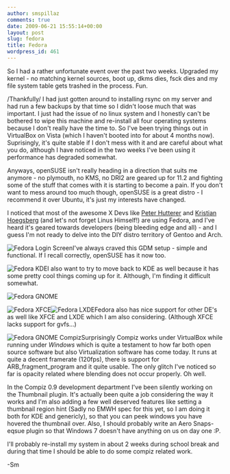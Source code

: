 ```yaml
---
author: smspillaz
comments: true
date: 2009-06-21 15:55:14+00:00
layout: post
slug: fedora
title: Fedora
wordpress_id: 461
---
```


So I had a rather unfortunate event over the past two weeks. Upgraded my kernel - no matching kernel sources, boot up, dkms dies, fsck dies and my file system table gets trashed in the process. Fun.

/Thankfully/ I had just gotten around to installing rsync on my server and had run a few backups by that time so I didn't loose much that was important. I just had the issue of no linux system and I honestly can't be bothered to wipe this machine and re-install all four operating systems because I don't really have the time to. So I've been trying things out in VirtualBox on Vista (which I haven't booted into for about 4 months now). Suprisingly, it's quite stable if I don't mess with it and are careful about what you do, although I have noticed in the two weeks I've been using it performance has degraded somewhat.

Anyways, openSUSE isn't really heading in a direction that suits me anymore - no plymouth, no KMS, no DRI2 are geared up for 11.2 and fighting some of the stuff that comes with it is starting to become a pain. If you don't want to mess around too much though, openSUSE is a great distro - I recommend it over Ubuntu, it's just my interests have changed.

I noticed that most of the awesome X Devs like [Peter Hutterer](http://who-t.blogspot.com/) and [Kristian Hoegsberg](http://hoegsberg.blogspot.com/) (and let's not forget Linus Himself!) are using Fedora, and I've heard it's geared towards developers (being bleeding edge and all) - and I guess I'm not ready to delve into the DIY distro territory of Gentoo and Arch.

![Fedora Login Screen](http://smspillaz.files.wordpress.com/2009/06/fedora-login-screen.jpg?w=300)I've always craved this GDM setup - simple and functional. If I recall correctly, openSUSE has it now too.

![Fedora KDE](http://smspillaz.files.wordpress.com/2009/06/fedora-kde.jpg?w=300)I also want to try to move back to KDE as well because it has some pretty cool things coming up for it. Although, I'm finding it difficult somewhat.

![Fedora GNOME](http://smspillaz.files.wordpress.com/2009/06/fedora-gnome.jpg?w=300)

![Fedora XFCE](http://smspillaz.files.wordpress.com/2009/06/fedora-xfce.jpg?w=300)![Fedora LXDE](http://smspillaz.files.wordpress.com/2009/06/fedora-lxde.jpg?w=300)Fedora also has nice support for other DE's as well like XFCE and LXDE which I am also considering. (Although XFCE lacks support for gvfs...)

![Fedora GNOME Compiz](http://smspillaz.files.wordpress.com/2009/06/fedora-gnome-compiz.jpg?w=300)Surprisingly Compiz works under VirtualBox while running under _Windows_ which is quite a testament to how far both open source software but also Virtualization software has come today. It runs at quite a decent framerate (120fps), there is support for ARB_fragment_program and it quite usable. The only glitch I've noticed so far is opacity related where blending does not occur properly. Oh well.

In the Compiz 0.9 development department I've been silently working on the Thumbnail plugin. It's actually been quite a job considering the way it works and I'm also adding a few well deserved features like setting a thumbnail region hint (Sadly no EMWH spec for this yet, so I am doing it both for KDE and genericly), so that you can peek windows you have hovered the thumbnail over. Also, I should probably write an Aero Snaps-eqsue plugin so that Windows 7 doesn't have anything on us on day one :P.

I'll probably re-install my system in about 2 weeks during school break and during that time I should be able to do some compiz related work.

-Sm
